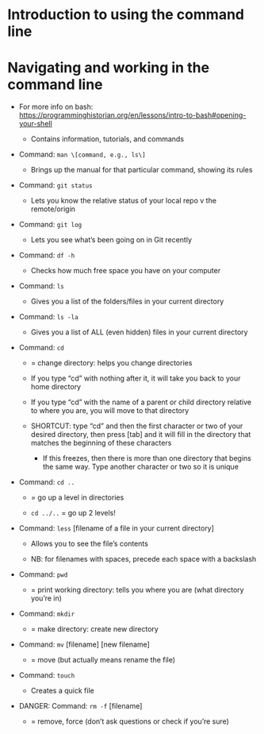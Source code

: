 # Introduction to using the command line

# Navigating and working in the command line

-   For more info on bash: [<u>https://programminghistorian.org/en/lessons/intro-to-bash#opening-your-shell</u>](https://programminghistorian.org/en/lessons/intro-to-bash#opening-your-shell)

    -   Contains information, tutorials, and commands

-   Command: `man \[command, e.g., ls\]`

    -   Brings up the manual for that particular command, showing its rules

-   Command: `git status`

    -   Lets you know the relative status of your local repo v the remote/origin

-   Command: `git log`

    -   Lets you see what’s been going on in Git recently

-   Command: `df -h`

    -   Checks how much free space you have on your computer

-   Command: `ls`

    -   Gives you a list of the folders/files in your current directory

-   Command: `ls -la`

    -   Gives you a list of ALL (even hidden) files in your current directory

-   Command: `cd`

    -   = change directory: helps you change directories

    -   If you type “cd” with nothing after it, it will take you back to your home directory

    -   If you type “cd” with the name of a parent or child directory relative to where you are, you will move to that directory

    -   SHORTCUT: type “cd” and then the first character or two of your desired directory, then press \[tab\] and it will fill in the directory that matches the beginning of these characters

        -   If this freezes, then there is more than one directory that begins the same way. Type another character or two so it is unique

-   Command: `cd ..`

    -   = go up a level in directories

    -   `cd ../..` = go up 2 levels!

-   Command: `less` \[filename of a file in your current directory\]

    -   Allows you to see the file’s contents

    -   NB: for filenames with spaces, precede each space with a backslash

-   Command: `pwd`

    -   = print working directory: tells you where you are (what directory you’re in)

-   Command: `mkdir`

    -   = make directory: create new directory

-   Command: `mv` \[filename\] \[new filename\]

    -   = move (but actually means rename the file)

-   Command: `touch`

    -   Creates a quick file

-   DANGER: Command: `rm -f` \[filename\]

    -   = remove, force (don’t ask questions or check if you’re sure)
